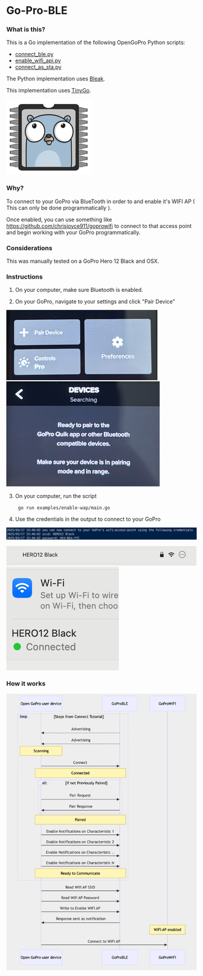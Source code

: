 # Go-Pro-BLE

### What is this?

This is a Go implementation of the following OpenGoPro Python scripts:
- [connect_ble.py](https://github.com/gopro/OpenGoPro/blob/main/demos/python/tutorial/tutorial_modules/tutorial_1_connect_ble/ble_connect.py)
- [enable_wifi_api.py](https://github.com/gopro/OpenGoPro/blob/main/demos/python/tutorial/tutorial_modules/tutorial_6_connect_wifi/enable_wifi_ap.py)
- [connect_as_sta.py](https://github.com/gopro/OpenGoPro/blob/main/demos/python/tutorial/tutorial_modules/tutorial_6_connect_wifi/connect_as_sta.py)

The Python implementation uses [Bleak](https://github.com/hbldh/bleak).

This implementation uses [TinyGo](https://tinygo.org/).

![tg](images/tg.png)

### Why?

To connect to your GoPro via BlueTooth in order to and enable it's WIFI AP ( This can only be done programmatically ). 

Once enabled, you can use something like https://github.com/chrisjoyce911/goprowifi to connect to that access point and begin working with your GoPro programmatically.

### Considerations

This was manually tested on a GoPro Hero 12 Black and OSX.

### Instructions

1. On your computer, make sure Bluetooth is enabled.

2. On your GoPro, navigate to your settings and click "Pair Device"

![settings](images/settings.png)
![searching](images/searching.png)

3. On your computer, run the script

        go run examples/enable-wap/main.go

4. Use the credentials in the output to connect to your GoPro

![credentials](images/credentials.png)

![ssid](images/ssid.png)
![connected](images/connected.png)

### How it works

![init](images/init.png)







